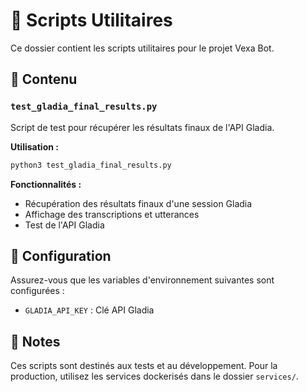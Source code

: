 # 📜 Scripts Utilitaires

Ce dossier contient les scripts utilitaires pour le projet Vexa Bot.

## 📁 Contenu

### `test_gladia_final_results.py`

Script de test pour récupérer les résultats finaux de l'API Gladia.

**Utilisation :**

```bash
python3 test_gladia_final_results.py
```

**Fonctionnalités :**

- Récupération des résultats finaux d'une session Gladia
- Affichage des transcriptions et utterances
- Test de l'API Gladia

## 🔧 Configuration

Assurez-vous que les variables d'environnement suivantes sont configurées :

- `GLADIA_API_KEY` : Clé API Gladia

## 📝 Notes

Ces scripts sont destinés aux tests et au développement. Pour la production, utilisez les services dockerisés dans le dossier `services/`.
